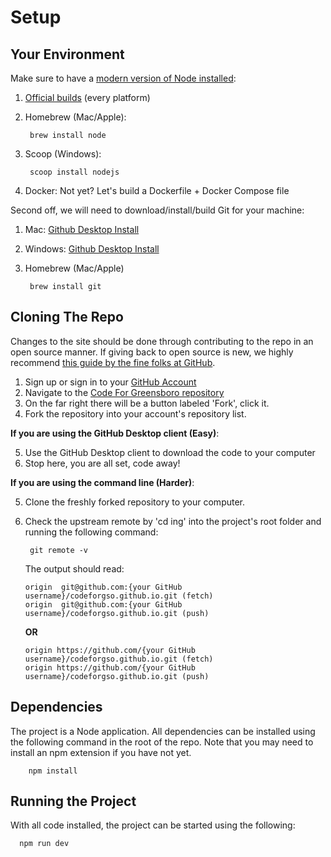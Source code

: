 # Setup

## Your Environment

Make sure to have a [modern version of Node installed][node]:

1. [Official builds][builds] (every platform)
1. Homebrew (Mac/Apple):

        brew install node

1. Scoop (Windows):

        scoop install nodejs

1. Docker: Not yet? Let's build a Dockerfile + Docker Compose file

Second off, we will need to download/install/build Git for your machine:

1. Mac: [Github Desktop Install][gitDesktop]
1. Windows: [Github Desktop Install][gitDesktop]
1. Homebrew (Mac/Apple)

        brew install git

## Cloning The Repo

Changes to the site should be done through contributing to the repo in an open source manner. 
If giving back to open source is new, 
we highly recommend [this guide by the fine folks at GitHub][contrib].

1. Sign up or sign in to your [GitHub Account][github]
2. Navigate to the [Code For Greensboro repository][repo]
3. On the far right there will be a button labeled 'Fork', click it.
4. Fork the repository into your account's repository list.

__If you are using the GitHub Desktop client (Easy)__:  

5. Use the GitHub Desktop client to download the code to your computer  
6. Stop here, you are all set, code away!  

__If you are using the command line (Harder)__:  

5. Clone the freshly forked repository to your computer.  
6. Check the upstream remote by 'cd ing' into the project's root folder and running the following command: 

        git remote -v

    The output should read: 
    
    `origin  git@github.com:{your GitHub username}/codeforgso.github.io.git (fetch)`  
    `origin  git@github.com:{your GitHub username}/codeforgso.github.io.git (push)`
    
    __OR__
    
    `origin	https://github.com/{your GitHub username}/codeforgso.github.io.git (fetch)`  
    `origin	https://github.com/{your GitHub username}/codeforgso.github.io.git (push)`

## Dependencies

The project is a Node application. 
All dependencies can be installed using the following command in the root of the repo. Note that you may need to install an npm extension if you have not yet. 

        npm install

## Running the Project

With all code installed, the project can be started using the following:

      npm run dev

[node]: https://nodejs.org/en/
[builds]: https://nodejs.org/en/download/
[contrib]: https://opensource.guide/how-to-contribute/
[github]: https://github.com/
[repo]: https://github.com/codeforgso/codeforgso.github.io
[gitDesktop]: https://desktop.github.com/ 
